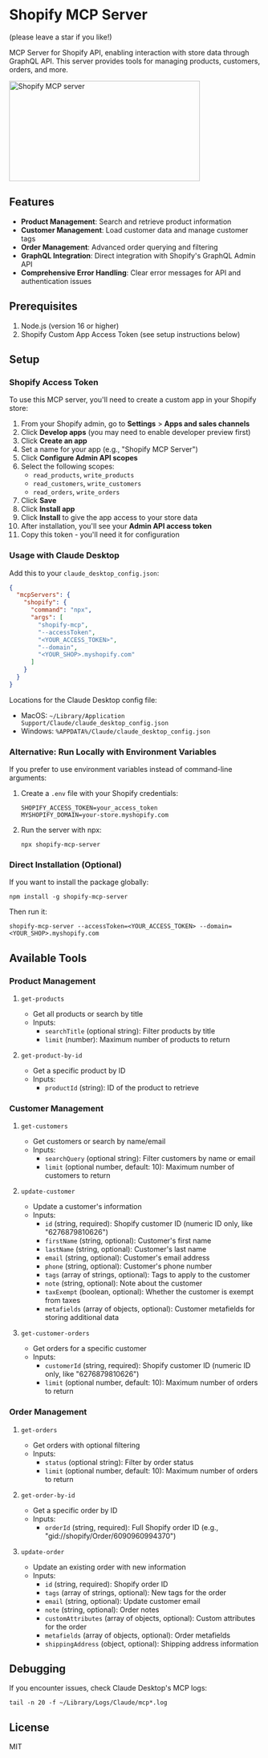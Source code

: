 # Shopify MCP Server

(please leave a star if you like!)

MCP Server for Shopify API, enabling interaction with store data through GraphQL API. This server provides tools for managing products, customers, orders, and more.

<a href="https://glama.ai/mcp/servers/@GeLi2001/shopify-mcp">
  <img width="380" height="200" src="https://glama.ai/mcp/servers/@GeLi2001/shopify-mcp/badge" alt="Shopify MCP server" />
</a>

## Features

- **Product Management**: Search and retrieve product information
- **Customer Management**: Load customer data and manage customer tags
- **Order Management**: Advanced order querying and filtering
- **GraphQL Integration**: Direct integration with Shopify's GraphQL Admin API
- **Comprehensive Error Handling**: Clear error messages for API and authentication issues

## Prerequisites

1. Node.js (version 16 or higher)
2. Shopify Custom App Access Token (see setup instructions below)

## Setup

### Shopify Access Token

To use this MCP server, you'll need to create a custom app in your Shopify store:

1. From your Shopify admin, go to **Settings** > **Apps and sales channels**
2. Click **Develop apps** (you may need to enable developer preview first)
3. Click **Create an app**
4. Set a name for your app (e.g., "Shopify MCP Server")
5. Click **Configure Admin API scopes**
6. Select the following scopes:
   - `read_products`, `write_products`
   - `read_customers`, `write_customers`
   - `read_orders`, `write_orders`
7. Click **Save**
8. Click **Install app**
9. Click **Install** to give the app access to your store data
10. After installation, you'll see your **Admin API access token**
11. Copy this token - you'll need it for configuration

### Usage with Claude Desktop

Add this to your `claude_desktop_config.json`:

```json
{
  "mcpServers": {
    "shopify": {
      "command": "npx",
      "args": [
        "shopify-mcp",
        "--accessToken",
        "<YOUR_ACCESS_TOKEN>",
        "--domain",
        "<YOUR_SHOP>.myshopify.com"
      ]
    }
  }
}
```

Locations for the Claude Desktop config file:

- MacOS: `~/Library/Application Support/Claude/claude_desktop_config.json`
- Windows: `%APPDATA%/Claude/claude_desktop_config.json`

### Alternative: Run Locally with Environment Variables

If you prefer to use environment variables instead of command-line arguments:

1. Create a `.env` file with your Shopify credentials:

   ```
   SHOPIFY_ACCESS_TOKEN=your_access_token
   MYSHOPIFY_DOMAIN=your-store.myshopify.com
   ```

2. Run the server with npx:
   ```
   npx shopify-mcp-server
   ```

### Direct Installation (Optional)

If you want to install the package globally:

```
npm install -g shopify-mcp-server
```

Then run it:

```
shopify-mcp-server --accessToken=<YOUR_ACCESS_TOKEN> --domain=<YOUR_SHOP>.myshopify.com
```

## Available Tools

### Product Management

1. `get-products`

   - Get all products or search by title
   - Inputs:
     - `searchTitle` (optional string): Filter products by title
     - `limit` (number): Maximum number of products to return

2. `get-product-by-id`
   - Get a specific product by ID
   - Inputs:
     - `productId` (string): ID of the product to retrieve

### Customer Management

1. `get-customers`

   - Get customers or search by name/email
   - Inputs:
     - `searchQuery` (optional string): Filter customers by name or email
     - `limit` (optional number, default: 10): Maximum number of customers to return

2. `update-customer`

   - Update a customer's information
   - Inputs:
     - `id` (string, required): Shopify customer ID (numeric ID only, like "6276879810626")
     - `firstName` (string, optional): Customer's first name
     - `lastName` (string, optional): Customer's last name
     - `email` (string, optional): Customer's email address
     - `phone` (string, optional): Customer's phone number
     - `tags` (array of strings, optional): Tags to apply to the customer
     - `note` (string, optional): Note about the customer
     - `taxExempt` (boolean, optional): Whether the customer is exempt from taxes
     - `metafields` (array of objects, optional): Customer metafields for storing additional data

3. `get-customer-orders`
   - Get orders for a specific customer
   - Inputs:
     - `customerId` (string, required): Shopify customer ID (numeric ID only, like "6276879810626")
     - `limit` (optional number, default: 10): Maximum number of orders to return

### Order Management

1. `get-orders`

   - Get orders with optional filtering
   - Inputs:
     - `status` (optional string): Filter by order status
     - `limit` (optional number, default: 10): Maximum number of orders to return

2. `get-order-by-id`

   - Get a specific order by ID
   - Inputs:
     - `orderId` (string, required): Full Shopify order ID (e.g., "gid://shopify/Order/6090960994370")

3. `update-order`

   - Update an existing order with new information
   - Inputs:
     - `id` (string, required): Shopify order ID
     - `tags` (array of strings, optional): New tags for the order
     - `email` (string, optional): Update customer email
     - `note` (string, optional): Order notes
     - `customAttributes` (array of objects, optional): Custom attributes for the order
     - `metafields` (array of objects, optional): Order metafields
     - `shippingAddress` (object, optional): Shipping address information

## Debugging

If you encounter issues, check Claude Desktop's MCP logs:

```
tail -n 20 -f ~/Library/Logs/Claude/mcp*.log
```

## License

MIT
